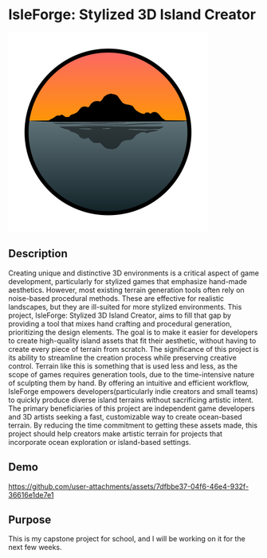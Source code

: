 # IsleForge: Stylized 3D Island Creator

![Logo](Prototyping/Prototyping/Resources/Logo400.png)

## Description
Creating unique and distinctive 3D environments is a critical aspect of game development, particularly for stylized games that emphasize hand-made aesthetics. However, most existing terrain generation tools often rely on noise-based procedural methods. These are effective for realistic landscapes, but they are ill-suited for more stylized environments. This project, IsleForge: Stylized 3D Island Creator, aims to fill that gap by providing a tool that mixes hand crafting and procedural generation, prioritizing the design elements. The goal is to make it easier for developers to create high-quality island assets that fit their aesthetic, without having to create every piece of terrain from scratch.
The significance of this project is its ability to streamline the creation process while preserving creative control. Terrain like this is something that is used less and less, as the scope of games requires generation tools, due to the time-intensive nature of sculpting them by hand. By offering an intuitive and efficient workflow, IsleForge empowers developers(particularly indie creators and small teams) to quickly produce diverse island terrains without sacrificing artistic intent.
The primary beneficiaries of this project are independent game developers and 3D artists seeking a fast, customizable way to create ocean-based terrain. By reducing the time commitment to getting these assets made, this project should help creators make artistic terrain for projects that  incorporate ocean exploration or island-based settings.

## Demo





https://github.com/user-attachments/assets/7dfbbe37-04f6-46e4-932f-36616e1de7e1






## Purpose
This is my capstone project for school, and I will be working on it for the next few weeks.

